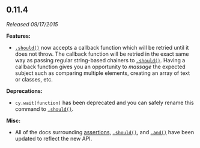 ## 0.11.4

*Released 09/17/2015*

**Features:**

- [`.should()`](/api/commands/should) now accepts a callback function which will be retried until it does not throw. The callback function will be retried in the exact same way as passing regular string-based chainers to [`.should()`](/api/commands/should). Having a callback function gives you an opportunity to *massage* the expected subject such as comparing multiple elements, creating an array of text or classes, etc.

**Deprecations:**

- `cy.wait(function)` has been deprecated and you can safely rename this command to [`.should()`](/api/commands/should).

**Misc:**

- All of the docs surrounding [assertions](/guides/core-concepts/introduction-to-cypress#Assertions), [`.should()`](/api/commands/should), and [`.and()`](/api/commands/and) have been updated to reflect the new API.


